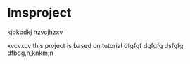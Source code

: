 # lmsproject
kjbkbdkj
hzvcjhzxv


xvcvxcv
this project is based on tutorial
dfgfgf
dgfgfg
dsfgfg
dfbdg,n,knkm;n
